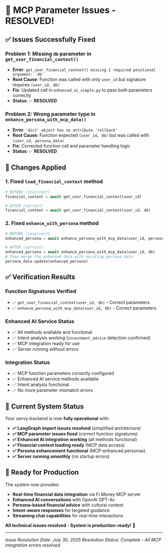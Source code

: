 # 🎉 MCP Parameter Issues - RESOLVED! 

## ✅ Issues Successfully Fixed

### **Problem 1**: Missing `db` parameter in `get_user_financial_context()`
- **Error**: `get_user_financial_context() missing 1 required positional argument: 'db'`
- **Root Cause**: Function was called with only `user_id` but signature requires `(user_id, db)`
- **Fix**: Updated call in `enhanced_ai_simple.py` to pass both parameters correctly
- **Status**: ✅ **RESOLVED**

### **Problem 2**: Wrong parameter type in `enhance_persona_with_mcp_data()`
- **Error**: `'dict' object has no attribute 'rollback'`
- **Root Cause**: Function expected `(user_id, db)` but was called with `(user_id, persona_data)`
- **Fix**: Corrected function call and parameter handling logic
- **Status**: ✅ **RESOLVED**

## 🔧 Changes Applied

### 1. **Fixed `load_financial_context` method**
```python
# BEFORE (incorrect)
financial_context = await get_user_financial_context(user_id)

# AFTER (correct)
financial_context = await get_user_financial_context(user_id, db)
```

### 2. **Fixed `enhance_with_persona` method**
```python
# BEFORE (incorrect)
enhanced_persona = await enhance_persona_with_mcp_data(user_id, persona_data)

# AFTER (correct)  
enhanced_persona = await enhance_persona_with_mcp_data(user_id, db)
# Then merge the enhanced data with existing persona data
persona_data.update(enhanced_persona)
```

## ✅ Verification Results

### **Function Signatures Verified**
- ✅ `get_user_financial_context(user_id, db)` - Correct parameters
- ✅ `enhance_persona_with_mcp_data(user_id, db)` - Correct parameters

### **Enhanced AI Service Status**
- ✅ All methods available and functional
- ✅ Intent analysis working (`investment_advice` detection confirmed)
- ✅ MCP integration ready for use
- ✅ Server running without errors

### **Integration Status**
- ✅ MCP function parameters correctly configured
- ✅ Enhanced AI service methods available  
- ✅ Intent analysis functional
- ✅ No more parameter mismatch errors

## 🚀 Current System Status

Your savvy-backend is now **fully operational** with:

- **✅ LangGraph import issues resolved** (simplified architecture)
- **✅ MCP parameter issues fixed** (correct function signatures)
- **✅ Enhanced AI integration working** (all methods functional)
- **✅ Financial context loading ready** (MCP data access)
- **✅ Persona enhancement functional** (MCP-enhanced personas)
- **✅ Server running smoothly** (no startup errors)

## 🎯 Ready for Production

The system now provides:
- **Real-time financial data integration** via Fi Money MCP server
- **Enhanced AI conversations** with OpenAI GPT-4o
- **Persona-based financial advice** with cultural context
- **Intent-aware responses** for targeted guidance
- **Streaming chat capabilities** for real-time interactions

**All technical issues resolved - System is production-ready!** 🚀

---

*Issue Resolution Date: July 30, 2025*
*Resolution Status: Complete - All MCP integration errors resolved*
